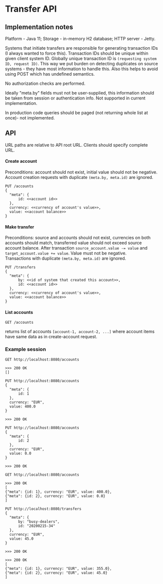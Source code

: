 # Transfer API


## Implementation notes

Platform - Java 11; Storage - in-memory H2 database; HTTP server - Jetty.

Systems that initiate transfers are responsible for generating transaction IDs 
(I always wanted to force this). Transaction IDs should be unique within given
client system ID. Globally unique transaction ID is 
`(requesting system ID, request ID)`.
This way we put burden on detecting duplicates on source systems - they have
most information to handle this. Also this helps to avoid using POST which 
has undefined semantics.

No authorization checks are performed.

Ideally "meta.by" fields must not be user-supplied, this information should be 
taken from session or authentication info. Not supported in current implementation.

In production code queries should be paged (not returning whole list at once)- not
implemented.  


## API

URL paths are relative to API root URL. Clients should specify complete URL.

#### Create account

Preconditions: account should not exist, initial value should not be negative.
Account creation requests with duplicate `(meta.by, meta.id)` are ignored.

```text
PUT /accounts 
{
  "meta": {      
      id: <<account id>>
  },  
  currency: <<currency of account's value>>,
  value: <<account balance>> 
}
```

#### Make transfer

Preconditions: source and accounts should not exist, currencies on both accounts should match,
transferred value should not exceed source account balance.
After transaction `source_account.value -= value` and `target_account.value += value`.
Value must not be negative.  
Transactions with duplicate `(meta.by, meta.id)` are ignored.  

```text
PUT /transfers 
{
  "meta": {
      by: <<id of system that created this account>>,
      id: <<account id>>
  },  
  currency: <<currency of account's value>>,
  value: <<account balance>> 
}
```

#### List accounts

```text
GET /accounts
```

returns list of accounts `[account-1, account-2, ...]` where account items have same data 
as in create-account request.


### Example session

```text
GET http://localhost:8080/accounts 
```

``` 
>>> 200 OK
[]
```

```text
PUT http://localhost:8080/accounts 
{
  "meta": {      
      id: 1
  },  
  currency: "EUR",
  value: 400.0 
}
```

```
>>> 200 OK
```

```text
PUT http://localhost:8080/accounts 
{
  "meta": {      
      id: 2
  },  
  currency: "EUR",
  value: 0.0 
}
```

```
>>> 200 OK
```

```text
GET http://localhost:8080/accounts 
```

``` 
>>> 200 OK
[
{"meta": {id: 1}, currency: "EUR", value: 400.0},
{"meta": {id: 2}, currency: "EUR", value: 0.0}
]
```


```text
PUT http://localhost:8080/transfers 
{
  "meta": {
      by: "busy-dealers",
      id: "20200215-34"
  },  
  currency: "EUR",
  value: 45.0 
}
```

```
>>> 200 OK
```

``` 
>>> 200 OK
[
{"meta": {id: 1}, currency: "EUR", value: 355.0},
{"meta": {id: 2}, currency: "EUR", value: 45.0}
]
```
